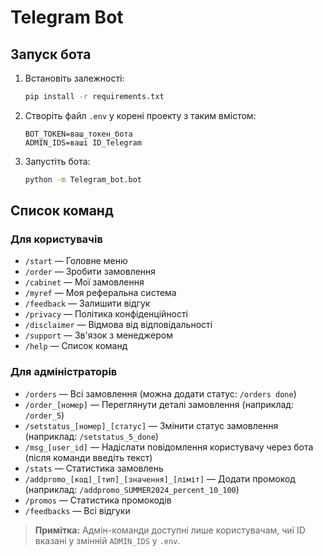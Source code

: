 # Telegram Bot

## Запуск бота

1. Встановіть залежності:
   ```bash
   pip install -r requirements.txt
   ```
2. Створіть файл `.env` у корені проекту з таким вмістом:
   ```env
   BOT_TOKEN=ваш_токен_бота
   ADMIN_IDS=ваші ID_Telegram
   ```
3. Запустіть бота:
   ```bash
   python -m Telegram_bot.bot
   ```

## Список команд

### Для користувачів
- `/start` — Головне меню
- `/order` — Зробити замовлення
- `/cabinet` — Мої замовлення
- `/myref` — Моя реферальна система
- `/feedback` — Залишити відгук
- `/privacy` — Політика конфіденційності
- `/disclaimer` — Відмова від відповідальності
- `/support` — Зв'язок з менеджером
- `/help` — Список команд

### Для адміністраторів
- `/orders` — Всі замовлення (можна додати статус: `/orders done`)
- `/order_[номер]` — Переглянути деталі замовлення (наприклад: `/order_5`)
- `/setstatus_[номер]_[статус]` — Змінити статус замовлення (наприклад: `/setstatus_5_done`)
- `/msg_[user_id]` — Надіслати повідомлення користувачу через бота (після команди введіть текст)
- `/stats` — Статистика замовлень
- `/addpromo_[код]_[тип]_[значення]_[ліміт]` — Додати промокод (наприклад: `/addpromo_SUMMER2024_percent_10_100`)
- `/promos` — Статистика промокодів
- `/feedbacks` — Всі відгуки

> **Примітка:** Адмін-команди доступні лише користувачам, чиї ID вказані у змінній `ADMIN_IDS` у `.env`. 
